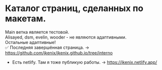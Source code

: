 # Каталог страниц, сделанных по макетам.  
Main ветка является тестовой.  
Alisayed, dsm, evelin, wooder - не являются адаптивными.  
Остальные адаптивные!  
:white_check_mark: Последняя завершённая страница. -> https://github.com/jkenix/jkenix.github.io/tree/interno   
+ Есть netlify. Там я тоже публикую работы. -> https://jkenix.netlify.app/
